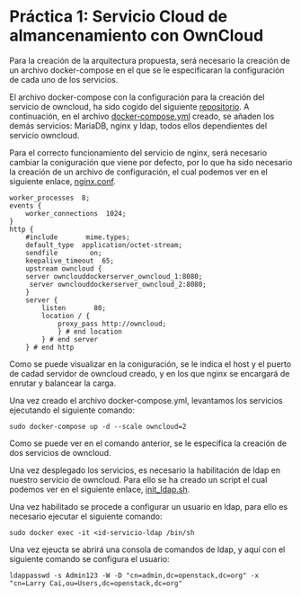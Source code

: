 # Práctica 1: Servicio Cloud de almancenamiento con OwnCloud

Para la creación de la arquitectura propuesta, será necesario la creación de un archivo docker-compose en el que se le especificaran la configuración de cada uno de los servicios.

El archivo docker-compose con la configuración para la creación del servicio de owncloud, ha sido cogido del siguiente [repositorio](https://raw.githubusercontent.com/owncloud/docs/master/modules/admin_manual/examples/installation/docker/docker-compose.yml). 
A continuación, en el archivo  [docker-compose.yml](https://github.com/manuelalonsobraojos/cc2/blob/master/practica1/owncloud-docker-server/docker-compose.yml) creado, se añaden los demás servicios: MariaDB, nginx y ldap, todos ellos dependientes del servicio owncloud.

Para el correcto funcionamiento del servicio de nginx, será necesario cambiar la coniguración que viene por defecto, por lo que ha sido necesario la creación de un archivo de configuración, el cual podemos ver en el siguiente enlace, [nginx.conf](https://github.com/manuelalonsobraojos/cc2/blob/master/practica1/owncloud-docker-server/nginx_conf/nginx.conf).
```
worker_processes  8;
events {
    worker_connections  1024;
}
http {
    #include       mime.types;
    default_type  application/octet-stream;
    sendfile        on;
    keepalive_timeout  65;
    upstream owncloud {
 	server ownclouddockerserver_owncloud_1:8080;
	 server ownclouddockerserver_owncloud_2:8080;
    }
    server {
        listen       80;
        location / {
            proxy_pass http://owncloud;
            } # end location
        } # end server
    } # end http
```
Como se puede visualizar en la coniguración, se le indica el host y el puerto de cadad servidor de owncloud creado, y en los que nginx se encargará de enrutar y balancear la carga.

Una vez creado el archivo docker-compose.yml, levantamos los servicios ejecutando el siguiente comando:
 ```
 sudo docker-compose up -d --scale owncloud=2
 ```
 Como se puede ver en el comando anterior, se le especifica la creación de dos servicios de owncloud.
 
 Una vez desplegado los servicios, es necesario la habilitación de ldap en nuestro servicio de owncloud. Para ello se ha creado un script el cual podemos ver en el siguiente enlace, [init_ldap.sh](https://github.com/manuelalonsobraojos/cc2/blob/master/practica1/owncloud-docker-server/init_ldap.sh).
 
 Una vez habilitado se procede a configurar un usuario en ldap, para ello es necesario ejecutar el siguiente comando:
 ```
 sudo docker exec -it <id-servicio-ldap /bin/sh
 ```
 Una vez ejeucta se abrirá una consola de comandos de ldap, y aquí con el siguiente comando se configura el usuario:
 ```
 ldappasswd -s Admin123 -W -D "cn=admin,dc=openstack,dc=org" -x "cn=Larry Cai,ou=Users,dc=openstack,dc=org"
 ``` 




